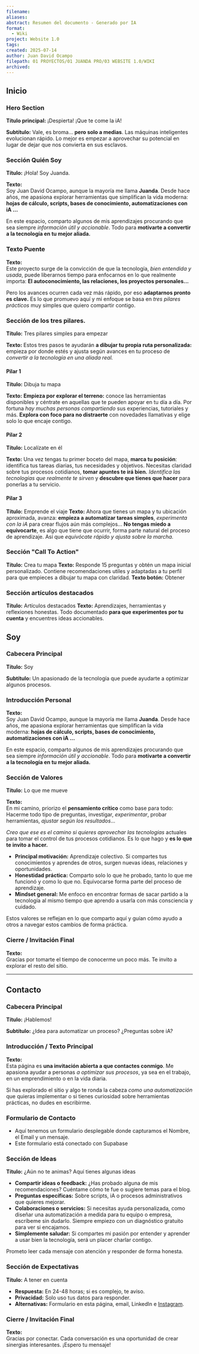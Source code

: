 ```yaml
---
filename: 
aliases: 
abstract: Resumen del documento - Generado por IA
format:
  - Wiki
project: Website 1.0
tags: 
created: 2025-07-14
author: Juan David Ocampo
filepath: 01 PROYECTOS/01 JUANDA PRO/03 WEBSITE 1.0/WIKI
archived:
---
```

## Inicio

### Hero Section

**Título principal:** ¡Despierta! ¡Que te come la iA!

**Subtítulo:** Vale, es broma... **pero solo a medias**. Las máquinas inteligentes evolucionan rápido. Lo mejor es empezar a aprovechar su potencial en lugar de dejar que nos convierta en sus esclavos.

### Sección Quién Soy

**Título:** ¡Hola! Soy Juanda.

**Texto:**  
Soy Juan David Ocampo, aunque la mayoría me llama **Juanda**. Desde hace años, me apasiona explorar herramientas que simplifican la vida moderna: **hojas de cálculo, scripts, bases de conocimiento, automatizaciones con iA ...**

En este espacio, comparto algunos de mis aprendizajes procurando que sea siempre *información útil y accionable*. Todo para **motivarte a convertir a la tecnología en tu mejor aliada.**

### Texto Puente

**Texto:**  
Este proyecto surge de la convicción de que la tecnología, *bien entendida y usada*, puede liberarnos tiempo para enfocarnos en lo que realmente importa: **El autoconocimiento, las relaciones, los proyectos personales...**

Pero los avances ocurren cada vez más rápido, por eso **adaptarnos pronto es clave.** Es lo que promuevo aquí y mi enfoque se basa en *tres pilares prácticos* muy simples que quiero compartir contigo.


### Sección de los tres pilares.

**Título:** Tres pilares simples para empezar

**Texto:** Estos tres pasos te ayudarán **a dibujar tu propia ruta personalizada:** empieza por donde estés y ajusta según avances en tu proceso de *convertir a la tecnología en una aliada real.*
#### Pilar 1

**Título:** Dibuja tu mapa

**Texto:** **Empieza por explorar el terreno:** conoce las herramientas disponibles y céntrate en aquellas que te pueden apoyar en tu día a día. Por fortuna *hay muchas personas compartiendo* sus experiencias, tutoriales y más. **Explora con foco para no distraerte** con novedades llamativas y elige solo lo que encaje contigo.


#### Pilar 2

**Título:** Localízate en él

**Texto:** Una vez tengas tu primer boceto del mapa, **marca tu posición**: identifica tus tareas diarias, tus necesidades y objetivos. Necesitas claridad sobre tus procesos cotidianos, **tomar apuntes te irá bien.** *Identifica las tecnologías que realmente te sirven* y **descubre que tienes que hacer** para ponerlas a tu servicio.


#### Pilar 3

**Título:** Emprende el viaje
**Texto:** Ahora que tienes un mapa y tu ubicación aproximada, avanza: **empieza a automatizar tareas simples**, *experimenta con la iA* para crear flujos aún más complejos... **No tengas miedo a equivocarte**, es algo que tiene que ocurrir, forma parte natural del proceso de aprendizaje. Así que *equivócate rápido y ajusta sobre la marcha.*


### Sección "Call To Action"

**Título:** Crea tu mapa
**Texto:** Responde 15 preguntas y obtén un mapa inicial personalizado.
Contiene recomendaciones utiles y adaptadas a tu perfil para que empieces a dibujar tu mapa con claridad.
**Texto botón:** Obtener


### Sección artículos destacados

**Título:** Artículos destacados
**Texto:** Aprendizajes, herramientas y reflexiones honestas. Todo documentado **para que experimentes por tu cuenta** y encuentres ideas accionables.


## Soy

### Cabecera Principal

**Título:** Soy

**Subtítulo:** Un apasionado de la tecnología que puede ayudarte a optimizar algunos procesos.

### Introducción Personal

**Texto:**  
Soy Juan David Ocampo, aunque la mayoría me llama **Juanda**. Desde hace años, me apasiona explorar herramientas que simplifican la vida moderna: **hojas de cálculo, scripts, bases de conocimiento, automatizaciones con iA ...**

En este espacio, comparto algunos de mis aprendizajes procurando que sea siempre _información útil y accionable_. Todo para **motivarte a convertir a la tecnología en tu mejor aliada.**
### Sección de Valores

**Título:** Lo que me mueve

**Texto:**  
En mi camino, priorizo el **pensamiento crítico** como base para todo: Hacerme todo tipo de preguntas, investigar, *experimentar*, probar herramientas, *ajustar según los resultados*... 

*Creo que ese es el camino si quieres aprovechar las tecnologías* actuales para tomar el control de tus procesos cotidianos. Es lo que hago y **es lo que te invito a hacer.**


- **Principal motivación:** Aprendizaje colectivo. Si compartes tus conocimientos y aprendes de otros, surgen nuevas ideas, relaciones y oportunidades.
- **Honestidad práctica:** Comparto solo lo que he probado, tanto lo que me funcionó y como lo que no. Equivocarse forma parte del proceso de aprendizaje.
- **Mindset general:** Me enfoco en encontrar formas de sacar partido a la tecnología al mismo tiempo que aprendo a usarla con más consciencia y cuidado.


Estos valores se reflejan en lo que comparto aquí y guían cómo ayudo a otros a navegar estos cambios de forma práctica.

### Cierre / Invitación Final

**Texto:**  
Gracias por tomarte el tiempo de conocerme un poco más. Te invito a explorar el resto del sitio.

---

## Contacto
### Cabecera Principal

**Título:** ¡Hablemos!

**Subtítulo:** ¿Idea para automatizar un proceso? ¿Preguntas sobre iA?

### Introducción / Texto Principal

**Texto:**  
Esta página es **una invitación abierta a que contactes conmigo**. Me apasiona ayudar a personas *a optimizar sus procesos*, ya sea en el trabajo, en un emprendimiento o en la vida diaria. 

Si has explorado el sitio y algo te ronda la cabeza *como una automatización* que quieras implementar o si tienes curiosidad sobre herramientas prácticas, no dudes en escribirme.

### Formulario de Contacto

- Aquí tenemos un formulario desplegable donde capturamos el Nombre, el Email y un mensaje.
- Este formulario está conectado con Supabase

### Sección de Ideas

**Título:** ¿Aún no te animas? Aquí tienes algunas ideas

- **Compartir ideas o feedback:** ¿Has probado alguna de mis recomendaciones? Cuéntame cómo te fue o sugiere temas para el blog.
- **Preguntas específicas:** Sobre scripts, iA o procesos administrativos que quieres mejorar.
- **Colaboraciones o servicios:** Si necesitas ayuda personalizada, como diseñar una automatización a medida para tu equipo o empresa, escríbeme sin dudarlo. Siempre empiezo con un diagnóstico gratuito para ver si encajamos.
- **Simplemente saludar:** Si compartes mi pasión por entender y aprender a usar bien la tecnología, será un placer charlar contigo.

Prometo leer cada mensaje con atención y responder de forma honesta.


### Sección de Expectativas

**Título:** A tener en cuenta

- **Respuesta:** En 24-48 horas; si es complejo, te aviso.
- **Privacidad:** Solo uso tus datos para responder.
- **Alternativas:** Formulario en esta página, email, LinkedIn e [Instagram](@juandapuntopro).

### Cierre / Invitación Final

**Texto:**  
Gracias por conectar. Cada conversación es una oportunidad de crear sinergias interesantes. ¡Espero tu mensaje!
